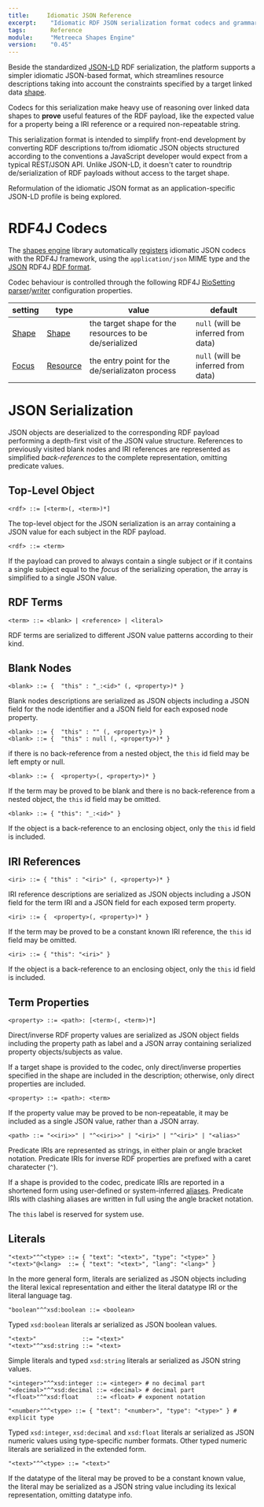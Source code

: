 ```yaml
---
title:     Idiomatic JSON Reference
excerpt:    "Idiomatic RDF JSON serialization format codecs and grammar"
tags:       Reference
module:     "Metreeca Shapes Engine"
version:    "0.45"
---
```


Beside the standardized  [JSON-LD](https://www.w3.org/TR/json-ld/) RDF serialization, the platform supports a simpler idiomatic JSON-based format, which streamlines resource descriptions taking into account the constraints specified by a target linked data [shape](spec-language#shapes).

Codecs for this serialization make heavy use of reasoning over linked data shapes to **prove** useful features of the RDF payload, like the expected value for a property being a IRI reference or a required non-repeatable string.

<p class="note">This serialization format is intended to simplify front-end development by converting RDF descriptions to/from idiomatic JSON objects structured according to the conventions a JavaScript developer would expect from a typical REST/JSON API. Unlike JSON-LD,  it doesn't cater to roundtrip de/serialization of RDF payloads without access to the target shape.</p>

<p class="note">Reformulation of the idiomatic JSON format as an application-specific JSON-LD profile is being explored.</p>

# RDF4J Codecs

The [shapes engine](/#module=Shapes%20Engine) library automatically [registers](http://docs.rdf4j.org/javadoc/latest/org/eclipse/rdf4j/common/lang/service/ServiceRegistry.html)  idiomatic JSON codecs with the RDF4J framework, using the `application/json` MIME type and the [JSON](../apidocs/com/metreeca/spec/codecs/JSONAdapter.html) RDF4J [RDF format](http://docs.rdf4j.org/javadoc/latest/org/eclipse/rdf4j/rio/RDFFormat.html).

Codec behaviour is controlled through the following  RDF4J [RioSetting](http://docs.rdf4j.org/javadoc/latest/org/eclipse/rdf4j/rio/RioSetting.html) [parser](http://docs.rdf4j.org/javadoc/latest/org/eclipse/rdf4j/rio/RDFParser.html#set-org.eclipse.rdf4j.rio.RioSetting-T-)/[writer](http://docs.rdf4j.org/javadoc/latest/org/eclipse/rdf4j/rio/RDFWriter.html#set-org.eclipse.rdf4j.rio.RioSetting-T-) configuration properties.

| setting                                  | type                                     | value                                    | default                             |
| ---------------------------------------- | ---------------------------------------- | ---------------------------------------- | ----------------------------------- |
| [Shape](../apidocs/com/metreeca/spec/codecs/JSONAdapter.html#Shape) | [Shape](../apidocs/com/metreeca/spec/shape) | the target shape for the resources to be de/serialized | `null` (will be inferred from data) |
| [Focus](../apidocs/com/metreeca/spec/codecs/JSONAdapter.html#Focus) | [Resource](http://docs.rdf4j.org/javadoc/latest/org/eclipse/rdf4j/model/Resource.html) | the entry point for the de/serializaton process | `null` (will be inferred from data) |

# JSON Serialization

JSON objects are deserialized to the corresponding RDF payload performing a depth-first visit of the JSON value structure. References to previously visited blank nodes and IRI references are represented as simplified *back-references* to the complete representation, omitting predicate values.

## Top-Level Object

```
<rdf> ::= [<term>(, <term>)*]
```

The top-level object for the JSON serialization is an array containing a JSON value for each subject in the RDF payload.

	<rdf> ::= <term>

If the payload can proved to always contain a single subject or if it contains a single subject equal to the *focus* of the serializing operation, the array is simplified to a single JSON value.

## RDF Terms

```
<term> ::= <blank> | <reference> | <literal>
```

RDF terms are serialized to different JSON value patterns according to their kind.

## Blank Nodes

	<blank> ::= {  "this" : "_:<id>" (, <property>)* }

Blank nodes descriptions are serialized as JSON objects including a JSON field for the node identifier and a JSON field for each exposed node property.

```
<blank> ::= {  "this" : "" (, <property>)* }
<blank> ::= {  "this" : null (, <property>)* }
```

if there is no back-reference from a nested object, the `this` id field may be left empty or null.

```
<blank> ::= {  <property>(, <property>)* }
```

If the term may be proved to be blank and there is no back-reference from a nested object, the `this` id field may be omitted.

```
<blank> ::= { "this": "_:<id>" }
```

If the object is a back-reference to an enclosing object, only the `this` id field is included.

## IRI References

```
<iri> ::= { "this" : "<iri>" (, <property>)* }
```

IRI reference descriptions are serialized as JSON objects including a JSON field for the term IRI and a JSON field for each exposed term property.

```
<iri> ::= {  <property>(, <property>)* }
```

If the term may be proved to be a constant known IRI reference, the `this` id field may be omitted.

```
<iri> ::= { "this": "<iri>" }
```

If the object is a back-reference to an enclosing object, only the `this` id field is included.

## Term Properties

```
<property> ::= <path>: [<term>(, <term>)*]
```

Direct/inverse RDF property values are serialized as JSON object fields including the property path as label and a JSON array containing serialized property objects/subjects as value.

If a target shape is provided to the codec, only direct/inverse properties specified in the shape are included in the description; otherwise,  only direct properties are included.

```
<property> ::= <path>: <term>
```

If  the property value may be proved to be non-repeatable, it may be included as a single JSON value, rather than a JSON array.


	<path> ::= "<<iri>>" | "^<<iri>>" | "<iri>" | "^<iri>" | "<alias>"

Predicate IRIs are represented as strings, in either plain or angle bracket notation. Predicate IRIs for inverse RDF properties are prefixed with a caret charatecter (`^`).

If a shape is provided to the codec, predicate IRIs are reported in a shortened form using user-defined or system-inferred  [aliases](spec-language#annotations). Predicate IRIs with clashing aliases are written in full using the angle bracket notation.

The `this` label is reserved for system use.

## Literals

```
"<text>"^^<type> ::= { "text": "<text>", "type": "<type>" }
"<text>"@<lang>  ::= { "text": "<text>", "lang": "<lang>" }
```

In the more general form, literals are serialized as JSON objects including the literal lexical representation and either the literal datatype IRI or the literal language tag.

```
"boolean"^^xsd:boolean ::= <boolean>
```

Typed `xsd:boolean` literals ar serialized as JSON boolean values.

```
"<text>"             ::= "<text>"
"<text>"^^xsd:string ::= "<text>
```

Simple literals and typed `xsd:string` literals ar serialized as JSON string values.

```
"<integer>"^^xsd:integer ::= <integer> # no decimal part
"<decimal>"^^xsd:decimal ::= <decimal> # decimal part
"<float>"^^xsd:float     ::= <float> # exponent notation

"<number>"^^<type> ::= { "text": "<number>", "type": "<type>" } # explicit type
```

Typed `xsd:integer`, `xsd:decimal` and `xsd:float` literals ar serialized as JSON numeric values using type-specific number formats. Other typed numeric literals are serialized in the extended form.

	"<text>"^^<type> ::= "<text>"

If the datatype of the literal may be proved to be a constant known value, the literal may be serialized as a JSON string value including its lexical representation, omitting datatype info.
